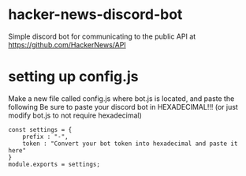 # hacker-news-discord-bot
Simple discord bot for communicating to the public API at https://github.com/HackerNews/API

# setting up config.js
Make a new file called config.js where bot.js is located, and paste the following
Be sure to paste your discord bot in HEXADECIMAL!!! (or just modify bot.js to not require hexadecimal)
```
const settings = {
    prefix : "-",
    token : "Convert your bot token into hexadecimal and paste it here"
}
module.exports = settings;
```
